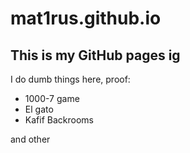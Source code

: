 # mat1rus.github.io
This is my GitHub pages ig
---
I do dumb things here, proof:
- 1000-7 game
- El gato
- Kafif Backrooms

and other
